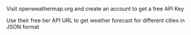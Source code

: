 Visit openweathermap.org and create an account to get a free API Key

Use their free tier API URL to get weather forecast for different cities in JSON format

